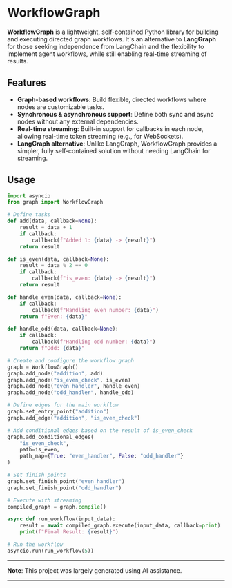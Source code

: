 # WorkflowGraph

**WorkflowGraph** is a lightweight, self-contained Python library for building and executing directed graph workflows. It's an alternative to **LangGraph** for those seeking independence from LangChain and the flexibility to implement agent workflows, while still enabling real-time streaming of results.

## Features

- **Graph-based workflows**: Build flexible, directed workflows where nodes are customizable tasks.
- **Synchronous & asynchronous support**: Define both sync and async nodes without any external dependencies.
- **Real-time streaming**: Built-in support for callbacks in each node, allowing real-time token streaming (e.g., for WebSockets).
- **LangGraph alternative**: Unlike LangGraph, WorkflowGraph provides a simpler, fully self-contained solution without needing LangChain for streaming.

## Usage

```python
import asyncio
from graph import WorkflowGraph

# Define tasks
def add(data, callback=None):
    result = data + 1
    if callback:
        callback(f"Added 1: {data} -> {result}")
    return result

def is_even(data, callback=None):
    result = data % 2 == 0
    if callback:
        callback(f"is_even: {data} -> {result}")
    return result

def handle_even(data, callback=None):
    if callback:
        callback(f"Handling even number: {data}")
    return f"Even: {data}"

def handle_odd(data, callback=None):
    if callback:
        callback(f"Handling odd number: {data}")
    return f"Odd: {data}"

# Create and configure the workflow graph
graph = WorkflowGraph()
graph.add_node("addition", add)
graph.add_node("is_even_check", is_even)
graph.add_node("even_handler", handle_even)
graph.add_node("odd_handler", handle_odd)

# Define edges for the main workflow
graph.set_entry_point("addition")
graph.add_edge("addition", "is_even_check")

# Add conditional edges based on the result of is_even_check
graph.add_conditional_edges(
    "is_even_check", 
    path=is_even, 
    path_map={True: "even_handler", False: "odd_handler"}
)

# Set finish points
graph.set_finish_point("even_handler")
graph.set_finish_point("odd_handler")

# Execute with streaming
compiled_graph = graph.compile()

async def run_workflow(input_data):
    result = await compiled_graph.execute(input_data, callback=print)
    print(f"Final Result: {result}")

# Run the workflow
asyncio.run(run_workflow(5))
```

---

**Note**: This project was largely generated using AI assistance.

--- 
